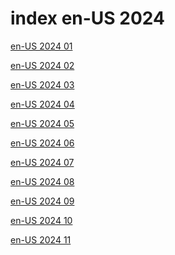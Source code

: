 # index en-US 2024

<a href="./01">en-US 2024 01</a>

<a href="./02">en-US 2024 02</a>

<a href="./03">en-US 2024 03</a>

<a href="./04">en-US 2024 04</a>

<a href="./05">en-US 2024 05</a>

<a href="./06">en-US 2024 06</a>

<a href="./07">en-US 2024 07</a>

<a href="./08">en-US 2024 08</a>

<a href="./09">en-US 2024 09</a>

<a href="./10">en-US 2024 10</a>

<a href="./11">en-US 2024 11</a>
